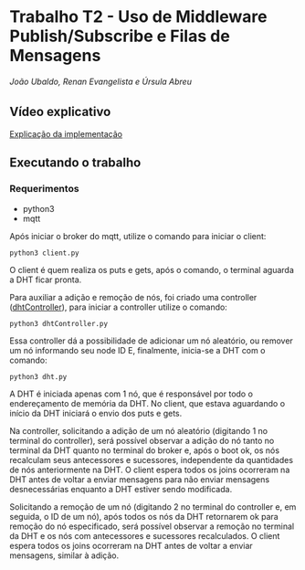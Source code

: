 # Trabalho T2 - Uso de Middleware Publish/Subscribe e Filas de Mensagens

###### João Ubaldo, Renan Evangelista e Úrsula Abreu

## Vídeo explicativo

[Explicação da implementação](https://drive.google.com/file/d/1P-fyngdhISarUpBm9ZqPrk1eIYfrjl1i/view?usp=sharing)

## Executando o trabalho

### Requerimentos

- python3
- mqtt

Após iniciar o broker do mqtt, utilize o comando para iniciar o client:
```
python3 client.py
```
O client é quem realiza os puts e gets, após o comando, o terminal aguarda a DHT ficar pronta. 

Para auxiliar a adição e remoção de nós, foi criado uma controller ([dhtController](dhtController.py)), para iniciar a controller utilize o comando:
```
python3 dhtController.py
```
Essa controller dá a possibilidade de adicionar um nó aleatório, ou remover  um nó informando seu node ID
E, finalmente, inicia-se a DHT com o comando:
```
python3 dht.py
```
A DHT é iniciada apenas com 1 nó, que é responsável por todo o endereçamento de memória da DHT. No client, que estava aguardando o início da DHT iniciará o envio dos puts e gets.

Na controller, solicitando a adição de um nó aleatório (digitando 1 no terminal do controller), será possível observar a adição do nó tanto no terminal da DHT quanto no terminal do broker e, após o boot ok, os nós recalculam seus antecessores e sucessores, independente da quantidades de nós anteriormente na DHT. O client espera todos os joins ocorreram na DHT antes de voltar a enviar mensagens para não enviar mensagens desnecessárias enquanto a DHT estiver sendo modificada.

Solicitando a remoção de um nó (digitando 2 no terminal do controller e, em seguida, o ID de um nó), após todos os nós da DHT retornarem ok para remoção do nó especificado, será possível observar a remoção no terminal da DHT e os nós com antecessores e sucessores recalculados. O client espera todos os joins ocorreram na DHT antes de voltar a enviar mensagens, similar à adição.